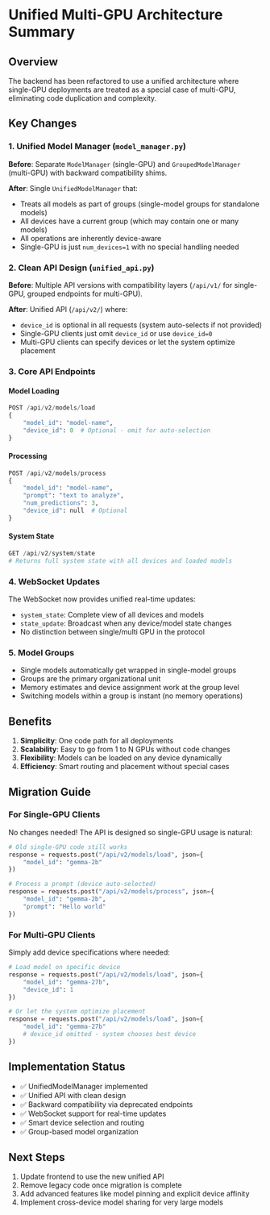 # Unified Multi-GPU Architecture Summary

## Overview

The backend has been refactored to use a unified architecture where single-GPU deployments are treated as a special case of multi-GPU, eliminating code duplication and complexity.

## Key Changes

### 1. Unified Model Manager (`model_manager.py`)

**Before**: Separate `ModelManager` (single-GPU) and `GroupedModelManager` (multi-GPU) with backward compatibility shims.

**After**: Single `UnifiedModelManager` that:
- Treats all models as part of groups (single-model groups for standalone models)
- All devices have a current group (which may contain one or many models)
- All operations are inherently device-aware
- Single-GPU is just `num_devices=1` with no special handling needed

### 2. Clean API Design (`unified_api.py`)

**Before**: Multiple API versions with compatibility layers (`/api/v1/` for single-GPU, grouped endpoints for multi-GPU).

**After**: Unified API (`/api/v2/`) where:
- `device_id` is optional in all requests (system auto-selects if not provided)
- Single-GPU clients just omit `device_id` or use `device_id=0`
- Multi-GPU clients can specify devices or let the system optimize placement

### 3. Core API Endpoints

#### Model Loading
```python
POST /api/v2/models/load
{
    "model_id": "model-name",
    "device_id": 0  # Optional - omit for auto-selection
}
```

#### Processing
```python
POST /api/v2/models/process
{
    "model_id": "model-name",
    "prompt": "text to analyze",
    "num_predictions": 3,
    "device_id": null  # Optional
}
```

#### System State
```python
GET /api/v2/system/state
# Returns full system state with all devices and loaded models
```

### 4. WebSocket Updates

The WebSocket now provides unified real-time updates:
- `system_state`: Complete view of all devices and models
- `state_update`: Broadcast when any device/model state changes
- No distinction between single/multi GPU in the protocol

### 5. Model Groups

- Single models automatically get wrapped in single-model groups
- Groups are the primary organizational unit
- Memory estimates and device assignment work at the group level
- Switching models within a group is instant (no memory operations)

## Benefits

1. **Simplicity**: One code path for all deployments
2. **Scalability**: Easy to go from 1 to N GPUs without code changes
3. **Flexibility**: Models can be loaded on any device dynamically
4. **Efficiency**: Smart routing and placement without special cases

## Migration Guide

### For Single-GPU Clients

No changes needed! The API is designed so single-GPU usage is natural:

```python
# Old single-GPU code still works
response = requests.post("/api/v2/models/load", json={
    "model_id": "gemma-2b"
})

# Process a prompt (device auto-selected)
response = requests.post("/api/v2/models/process", json={
    "model_id": "gemma-2b",
    "prompt": "Hello world"
})
```

### For Multi-GPU Clients

Simply add device specifications where needed:

```python
# Load model on specific device
response = requests.post("/api/v2/models/load", json={
    "model_id": "gemma-27b",
    "device_id": 1
})

# Or let the system optimize placement
response = requests.post("/api/v2/models/load", json={
    "model_id": "gemma-27b"
    # device_id omitted - system chooses best device
})
```

## Implementation Status

- ✅ UnifiedModelManager implemented
- ✅ Unified API with clean design
- ✅ Backward compatibility via deprecated endpoints
- ✅ WebSocket support for real-time updates
- ✅ Smart device selection and routing
- ✅ Group-based model organization

## Next Steps

1. Update frontend to use the new unified API
2. Remove legacy code once migration is complete
3. Add advanced features like model pinning and explicit device affinity
4. Implement cross-device model sharing for very large models